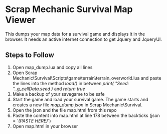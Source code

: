 # Scrap Mechanic Survival Map Viewer
This dumps your map data for a survival game and displays it in the browser.
It needs an active internet connection to get Jquery and JqueryUI.

## Steps to Follow
1. Open map_dump.lua and copy all lines
2. Open Scrap Mechanic\Survival\Scripts\game\terrain\terrain_overworld.lua and paste the lines into the method *load()* in between *print( "Seed: "..g_cellData.seed )* and *return true*
3. Make a backup of your savegame to be safe
4. Start the game and load your survival game. The game starts and creates a new file *map_dump.json* in Scrap Mechanic\Survival.
5. Open the json and the file map.html from this repo
6. Paste the content into map.html at line 178 between the backticks (json = \`*(PASTE HERE)*\`)
7. Open map.html in your browser

